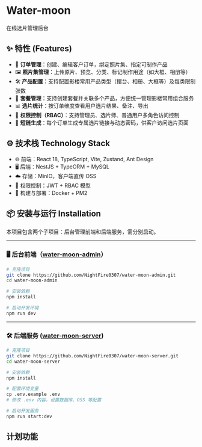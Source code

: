 # Water-moon
在线选片管理后台

## ✨ 特性 (Features)
- 📁 **订单管理**：创建、编辑客户订单，绑定照片集、指定可制作产品
- 🖼️ **照片集管理**：上传原片、预览、分类、标记制作用途（如大框、相册等）
- 🛠️ **产品配置**：支持配置影楼常用产品类型（摆台、相册、大框等）及每类限制张数
- 🎁 **套餐管理**：支持创建套餐并关联多个产品，方便统一管理影楼常用组合服务
- 📊 **选片统计**：按订单维度查看用户选片结果、备注、导出
- 🔐 **权限控制（RBAC）**：支持管理员、选片师、普通用户多角色访问控制
- 🔗 **短链生成**：每个订单生成专属选片链接与动态密码，供客户访问选片页面

## ⚙️ 技术栈 Technology Stack

- 🌐 前端：React 18, TypeScript, Vite, Zustand, Ant Design
- 🖥️ 后端：NestJS + TypeORM + MySQL
- ☁️ 存储：MinIO，客户端直传 OSS
- 🔐 权限控制：JWT + RBAC 模型
- 🧰 构建与部署：Docker + PM2

## 📦 安装与运行 Installation

本项目包含两个子项目：后台管理前端和后端服务，需分别启动。

---

### 🖥️ 后台前端（[water-moon-admin](https://github.com/NightFire0307/water-moon-admin)）

```bash
# 克隆项目
git clone https://github.com/NightFire0307/water-moon-admin.git
cd water-moon-admin

# 安装依赖
npm install

# 启动开发环境
npm run dev
```

---
### 🛠️ 后端服务 ([water-moon-server](https://github.com/NightFire0307/water-moon-server))

```bash
# 克隆项目
git clone https://github.com/NightFire0307/water-moon-server.git
cd water-moon-server

# 安装依赖
npm install

# 配置环境变量
cp .env.example .env
# 修改 .env 内容，设置数据库、OSS 等配置

# 启动开发服务
npm run start:dev
```

## 计划功能
